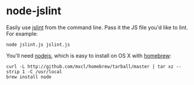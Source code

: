 node-jslint
===========

Easily use [jslint][] from the command line. Pass it the JS file you'd like to lint. For example:

    node jslint.js jslint.js

You'll need [nodejs][], which is easy to install on OS X with [homebrew][]:

    curl -L http://github.com/mxcl/homebrew/tarball/master | tar xz --strip 1 -C /usr/local
    brew install node

[jslint]: http://jslint.com/
[nodejs]: http://nodejs.org/
[homebrew]: http://github.com/mxcl/homebrew
